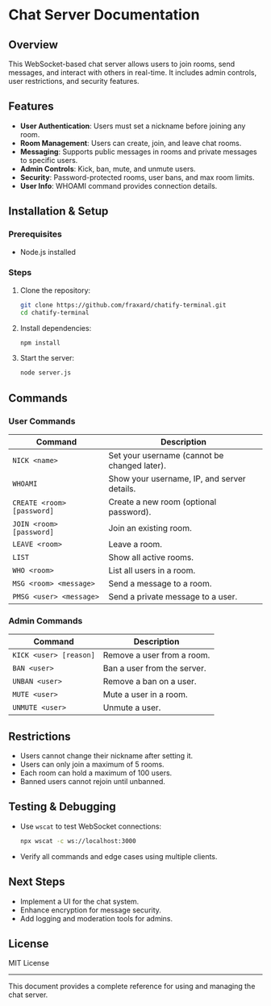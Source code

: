 # Chat Server Documentation

## Overview
This WebSocket-based chat server allows users to join rooms, send messages, and interact with others in real-time. It includes admin controls, user restrictions, and security features.

## Features
- **User Authentication**: Users must set a nickname before joining any room.
- **Room Management**: Users can create, join, and leave chat rooms.
- **Messaging**: Supports public messages in rooms and private messages to specific users.
- **Admin Controls**: Kick, ban, mute, and unmute users.
- **Security**: Password-protected rooms, user bans, and max room limits.
- **User Info**: WHOAMI command provides connection details.

## Installation & Setup
### Prerequisites
- Node.js installed

### Steps
1. Clone the repository:
   ```sh
   git clone https://github.com/fraxard/chatify-terminal.git
   cd chatify-terminal
   ```
2. Install dependencies:
   ```sh
   npm install
   ```
3. Start the server:
   ```sh
   node server.js
   ```

## Commands
### User Commands
| Command        | Description |
|---------------|-------------|
| `NICK <name>` | Set your username (cannot be changed later). |
| `WHOAMI`      | Show your username, IP, and server details. |
| `CREATE <room> [password]` | Create a new room (optional password). |
| `JOIN <room> [password]`   | Join an existing room. |
| `LEAVE <room>` | Leave a room. |
| `LIST`        | Show all active rooms. |
| `WHO <room>`  | List all users in a room. |
| `MSG <room> <message>` | Send a message to a room. |
| `PMSG <user> <message>` | Send a private message to a user. |

### Admin Commands
| Command      | Description |
|-------------|-------------|
| `KICK <user> [reason]` | Remove a user from a room. |
| `BAN <user>` | Ban a user from the server. |
| `UNBAN <user>` | Remove a ban on a user. |
| `MUTE <user>` | Mute a user in a room. |
| `UNMUTE <user>` | Unmute a user. |

## Restrictions
- Users cannot change their nickname after setting it.
- Users can only join a maximum of 5 rooms.
- Each room can hold a maximum of 100 users.
- Banned users cannot rejoin until unbanned.

## Testing & Debugging
- Use `wscat` to test WebSocket connections:
  ```sh
  npx wscat -c ws://localhost:3000
  ```
- Verify all commands and edge cases using multiple clients.

## Next Steps
- Implement a UI for the chat system.
- Enhance encryption for message security.
- Add logging and moderation tools for admins.

## License
MIT License

---
This document provides a complete reference for using and managing the chat server.

